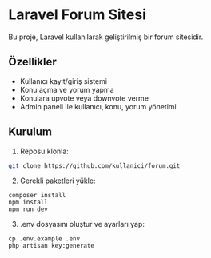 # Laravel Forum Sitesi

Bu proje, Laravel kullanılarak geliştirilmiş bir forum sitesidir.

## Özellikler

- Kullanıcı kayıt/giriş sistemi
- Konu açma ve yorum yapma
- Konulara upvote veya downvote verme
- Admin paneli ile kullanıcı, konu, yorum yönetimi

## Kurulum

1. Reposu klonla:
```bash
git clone https://github.com/kullanici/forum.git
```
2. Gerekli paketleri yükle:
```
composer install
npm install
npm run dev
```
3. .env dosyasını oluştur ve ayarları yap:
```
cp .env.example .env
php artisan key:generate
```

